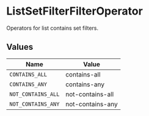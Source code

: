 # ListSetFilterFilterOperator

Operators for list contains set filters.


## Values

| Name               | Value              |
| ------------------ | ------------------ |
| `CONTAINS_ALL`     | contains-all       |
| `CONTAINS_ANY`     | contains-any       |
| `NOT_CONTAINS_ALL` | not-contains-all   |
| `NOT_CONTAINS_ANY` | not-contains-any   |